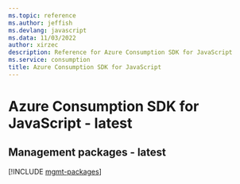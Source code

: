 ```yaml
---
ms.topic: reference
ms.author: jeffish
ms.devlang: javascript
ms.data: 11/03/2022
author: xirzec
description: Reference for Azure Consumption SDK for JavaScript
ms.service: consumption
title: Azure Consumption SDK for JavaScript
---
```

# Azure Consumption SDK for JavaScript - latest

## Management packages - latest
[!INCLUDE [mgmt-packages](consumption-mgmt-index.md)]